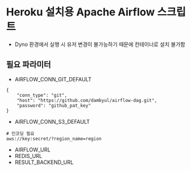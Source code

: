 # Heroku 설치용 Apache Airflow 스크립트

- Dyno 환경에서 실행 시 유저 변경이 불가능하기 때문에 컨테이너로 설치 불가함

## 필요 파라미터
- AIRFLOW_CONN_GIT_DEFAULT
```
{
    "conn_type": "git",
    "host": "https://github.com/dambyul/airflow-dag.git", 
    "password": "github_pat_key" 
}
```
- AIRFLOW_CONN_S3_DEFAULT
```
# 인코딩 필요
aws://key:secret/?region_name=region
```
- AIRFLOW_URL
- REDIS_URL
- RESULT_BACKEND_URL